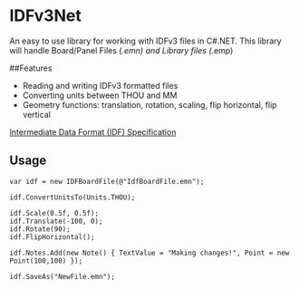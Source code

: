 # IDFv3Net
An easy to use library for working with IDFv3 files in C#.NET. This library will handle Board/Panel Files (*.emn) and Library files (*.emp)

##Features
- Reading and writing IDFv3 formatted files
- Converting units between THOU and MM
- Geometry functions: translation, rotation, scaling, flip horizontal, flip vertical

[Intermediate Data Format (IDF) Specification](https://www.simplifiedsolutionsinc.com/images/idf_v30_spec.pdf)

## Usage
```
var idf = new IDFBoardFile(@"IdfBoardFile.emn");

idf.ConvertUnitsTo(Units.THOU);

idf.Scale(0.5f, 0.5f);
idf.Translate(-100, 0);
idf.Rotate(90);
idf.FlipHorizontal();

idf.Notes.Add(new Note() { TextValue = "Making changes!", Point = new Point(100,100) });

idf.SaveAs("NewFile.emn");
```
